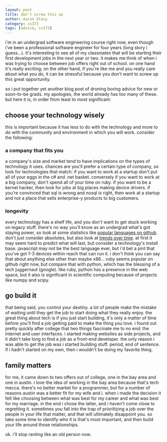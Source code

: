 ```yaml
---
layout: post
title: don't screw this up
author: Aaron Stacy
category: cs373
tags: [advice, cs373]
---
```


i'm in an undergrad software engineering course right now, even though i've
been a professional software engineer for four years (long story i guess…).
it's interesting to see all of my classmates that will be starting their first
development jobs in the next year or two. it makes me think of when i was
trying to choose between job offers right out of school. on one hand it's
really exciting; on the other hand, if you're like me and you really care about
what you do, it can be stressful because you don't want to screw up this great
opportunity.

so i put together yet another blog post of droning boring  advice for new or
soon-to-be grads. my apologies, the world already has too many of these. but
here it is, in order from least to most significant:

## choose your technology wisely

this is important because it has less to do with the technology and more to do
with the community and environment in which you will work. consider the
following:

### a company that fits you

a company's size and market tend to have implications on the types of
technology it uses. chances are you'll prefer a certain type of company, so
look for technologies that match: if you want to work at a startup don't put
all of your eggs in the c# and .net basket.  conversely if you want to work at
a big company, don't spend all of your time on ruby. if you want to be a kernel
hacker, then look for jobs at big places making device drivers. if you're
convinced that sql is wrong and nosql is right, then work at a startup and not
a place that sells enterprise-y products to big customers.

### longevity

every technology has a shelf life, and you don't want to get stuck working on
legacy stuff. there's no way you'll know as an undergrad what's got staying
power, so look at some statistics like [popular languages on
github](https://github.com/languages). don't just consider absolutes, but also
look at [trends over
time](http://www.dodgycoder.net/p/programming-trends.html). at first it may
seem hard to predict what will last, but consider a technology's install base.
javascript may not be the best language ever, but i'd bet a pint that you've
got 1-3 devices within reach that can run it. i don't think you can say that
about anything else other than maybe x86… ruby seems popular on github right
now, but compare that with python, which has the blessing of a tech juggernaut
(google). like ruby, python has a presence in the web space, but it also is
significant in scientific computing because of projects like numpy and scipy.

## go build it

that being said, you control your destiny. a lot of people make the mistake of
waiting until they get the job to start doing what they really enjoy. the great
thing about tech is if you just start building, it's only a matter of time
before you'll find a job getting paid to make the thing you love. i found out
pretty quickly after college that two things fascinate me to no end: the
internet and user interfaces. i started making websites as side projects, and
it didn't take long to find a job as a front-end developer. the only reason i
was able to get the job was i started building stuff. period, end of sentence.
if i hadn't started on my own, then i wouldn't be doing my favorite thing.

## family matters

for me, it came down to two offers out of college, one in the bay area and one
in austin. i love the idea of working in the bay area because that's tech
mecca. there's no better market for a programmer, but for a number of reasons
austin was a better fit for my wife and i. when i made the decision it felt
like choosing between what was best for my career and what was best for my
marriage. in the end i chose the latter, and i haven't come close to regretting
it. sometimes you fall into the trap of prioritizing a job over the people in
your life that matter, and that will ultimately disappoint you. so take some
time to identify *who* it is that's most important, and then build your life
around those relationships.

ok. i'll stop ranting like an old person now.
